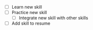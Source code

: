 - [ ] Learn new skill
- [ ] Practice new skill
  - [ ] Integrate new skill with other skills
- [ ] Add skill to resume
